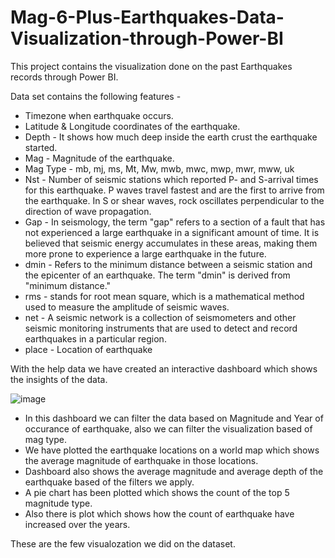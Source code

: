 # Mag-6-Plus-Earthquakes-Data-Visualization-through-Power-BI
This project contains the visualization done on the past Earthquakes records through Power BI.

Data set contains the following features -
* Timezone when earthquake occurs.
* Latitude & Longitude coordinates of the earthquake.
* Depth - It shows how much deep inside the earth crust the earthquake started.
* Mag - Magnitude of the earthquake.
* Mag Type - mb, mj, ms, Mt, Mw, mwb, mwc, mwp, mwr, mww, uk
* Nst - Number of seismic stations which reported P- and S-arrival times for this earthquake.
P waves travel fastest and are the first to arrive from the earthquake. In S or shear waves, rock oscillates perpendicular to the direction of wave propagation.
* Gap - In seismology, the term "gap" refers to a section of a fault that has not experienced a large earthquake in a significant amount of time. It is believed that seismic energy accumulates in these areas, making them more prone to experience a large earthquake in the future.
* dmin - Refers to the minimum distance between a seismic station and the epicenter of an earthquake. The term "dmin" is derived from "minimum distance."
* rms - stands for root mean square, which is a mathematical method used to measure the amplitude of seismic waves.
* net - A seismic network is a collection of seismometers and other seismic monitoring instruments that are used to detect and record earthquakes in a particular region.
* place - Location of earthquake

With the help data we have created an interactive dashboard which shows the insights of the data.

![image](https://user-images.githubusercontent.com/112267616/230705722-1277155c-7859-4bc7-9d77-42bdae1063bb.png)

* In this dashboard we can filter the data based on Magnitude and Year of occurance of earthquake, also we can filter the visualization based of mag type. 
* We have plotted the earthquake locations on a world map which shows the average magnitude of earthquake in those locations.
* Dashboard also shows the average magnitude and average depth of the earthquake based of the filters we apply.
* A pie chart has been plotted which shows the count of the top 5 magnitude type.
* Also there is plot which shows how the count of earthquake have increased over the years.

These are the few visualozation we did on the dataset.
